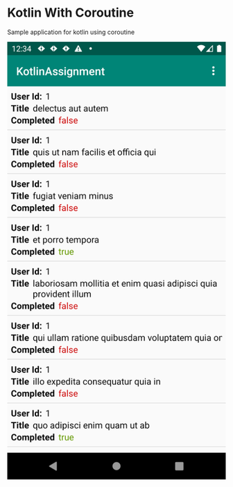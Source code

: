 # Kotlin With Coroutine

Sample application for kotlin using coroutine

![Image](images/screenshot.png)
